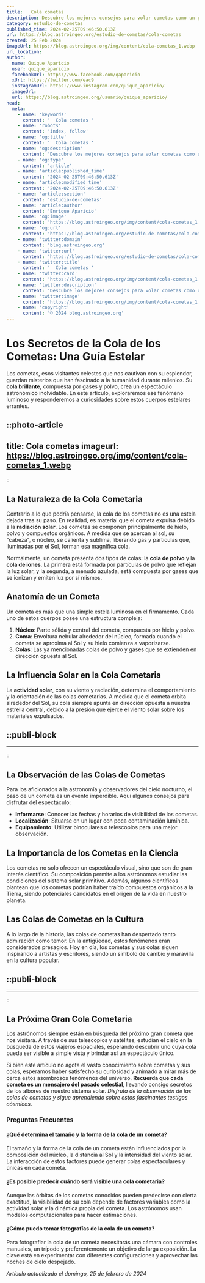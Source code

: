 ```yaml
---
title:   Cola cometas 
description: Descubre los mejores consejos para volar cometas como un profesional. Aprende, diviértete y disfruta del cielo con nuestra guía experta.
category: estudio-de-cometas
published_time: 2024-02-25T09:46:50.613Z
url: https://blog.astroingeo.org/estudio-de-cometas/cola-cometas
created: 25 Feb 2024
imageUrl: https://blog.astroingeo.org/img/content/cola-cometas_1.webp
url_location:
author:
  name: Quique Aparicio
  user: quique_aparicio
  facebookUrl: https://www.facebook.com/qaparicio
  xUrl: https://twitter.com/eac9
  instagramUrl: https://www.instagram.com/quique_aparicio/
  imageUrl: 
  url: https://blog.astroingeo.org/usuario/quique_aparicio/
head:
  meta:
    - name: 'keywords'
      content: '  Cola cometas '
    - name: 'robots'
      content: 'index, follow'
    - name: 'og:title'
      content: '  Cola cometas '
    - name: 'og:description'
      content: 'Descubre los mejores consejos para volar cometas como un profesional. Aprende, diviértete y disfruta del cielo con nuestra guía experta.'
    - name: 'og:type'
      content: 'article'
    - name: 'article:published_time'
      content: '2024-02-25T09:46:50.613Z'
    - name: 'article:modified_time'
      content: '2024-02-25T09:46:50.613Z'
    - name: 'article:section'
      content: 'estudio-de-cometas'
    - name: 'article:author'
      content: 'Enrique Aparicio'
    - name: 'og:image'
      content: 'https://blog.astroingeo.org/img/content/cola-cometas_1.webp'
    - name: 'og:url'
      content: 'https://blog.astroingeo.org/estudio-de-cometas/cola-cometas'
    - name: 'twitter:domain'
      content: 'blog.astroingeo.org'
    - name: 'twitter:url'
      content: 'https://blog.astroingeo.org/estudio-de-cometas/cola-cometas'
    - name: 'twitter:title'
      content: '  Cola cometas '
    - name: 'twitter:card'
      content: 'https://blog.astroingeo.org/img/content/cola-cometas_1.webp'
    - name: 'twitter:description'
      content: 'Descubre los mejores consejos para volar cometas como un profesional. Aprende, diviértete y disfruta del cielo con nuestra guía experta.'
    - name: 'twitter:image'
      content: 'https://blog.astroingeo.org/img/content/cola-cometas_1.webp'
    - name: 'copyright'
      content: '© 2024 blog.astroingeo.org'
---
```

# Los Secretos de la Cola de los Cometas: Una Guía Estelar

Los cometas, esos visitantes celestes que nos cautivan con su esplendor, guardan misterios que han fascinado a la humanidad durante milenios. Su **cola brillante**, compuesta por gases y polvo, crea un espectáculo astronómico inolvidable. En este artículo, exploraremos ese fenómeno luminoso y responderemos a curiosidades sobre estos cuerpos estelares errantes.


::photo-article
---
title:   Cola cometas 
imageurl: https://blog.astroingeo.org/img/content/cola-cometas_1.webp
---
::



## La Naturaleza de la Cola Cometaria

Contrario a lo que podría pensarse, la cola de los cometas no es una estela dejada tras su paso. En realidad, es material que el cometa expulsa debido a la **radiación solar**. Los cometas se componen principalmente de hielo, polvo y compuestos orgánicos. A medida que se acercan al sol, su "cabeza", o núcleo, se calienta y sublima, liberando gas y partículas que, iluminadas por el Sol, forman esa magnífica cola.

Normalmente, un cometa presenta dos tipos de colas: la **cola de polvo** y la **cola de iones**. La primera está formada por partículas de polvo que reflejan la luz solar, y la segunda, a menudo azulada, está compuesta por gases que se ionizan y emiten luz por sí mismos.

## Anatomía de un Cometa

Un cometa es más que una simple estela luminosa en el firmamento. Cada uno de estos cuerpos posee una estructura compleja:

1. **Núcleo**: Parte sólida y central del cometa, compuesta por hielo y polvo.
2. **Coma**: Envoltura nebular alrededor del núcleo, formada cuando el cometa se aproxima al Sol y su hielo comienza a vaporizarse.
3. **Colas**: Las ya mencionadas colas de polvo y gases que se extienden en dirección opuesta al Sol.

## La Influencia Solar en la Cola Cometaria

La **actividad solar**, con su viento y radiación, determina el comportamiento y la orientación de las colas cometarias. A medida que el cometa orbita alrededor del Sol, su cola siempre apunta en dirección opuesta a nuestra estrella central, debido a la presión que ejerce el viento solar sobre los materiales expulsados.


  ::publi-block
  ---
  ---
  ::
  
  

## La Observación de las Colas de Cometas

Para los aficionados a la astronomía y observadores del cielo nocturno, el paso de un cometa es un evento imperdible. Aquí algunos consejos para disfrutar del espectáculo:

- **Informarse**: Conocer las fechas y horarios de visibilidad de los cometas.
- **Localización**: Situarse en un lugar con poca contaminación lumínica.
- **Equipamiento**: Utilizar binoculares o telescopios para una mejor observación.

## La Importancia de los Cometas en la Ciencia

Los cometas no solo ofrecen un espectáculo visual, sino que son de gran interés científico. Su composición permite a los astrónomos estudiar las condiciones del sistema solar primitivo. Además, algunos científicos plantean que los cometas podrían haber traído compuestos orgánicos a la Tierra, siendo potenciales candidatos en el origen de la vida en nuestro planeta.

## Las Colas de Cometas en la Cultura

A lo largo de la historia, las colas de cometas han despertado tanto admiración como temor. En la antigüedad, estos fenómenos eran considerados presagios. Hoy en día, los cometas y sus colas siguen inspirando a artistas y escritores, siendo un símbolo de cambio y maravilla en la cultura popular.


  ::publi-block
  ---
  ---
  ::
  
  

## La Próxima Gran Cola Cometaria

Los astrónomos siempre están en búsqueda del próximo gran cometa que nos visitará. A través de sus telescopios y satélites, estudian el cielo en la búsqueda de estos viajeros espaciales, esperando descubrir uno cuya cola pueda ser visible a simple vista y brindar así un espectáculo único.

Si bien este artículo no agota el vasto conocimiento sobre cometas y sus colas, esperamos haber satisfecho su curiosidad y animado a mirar más de cerca estos asombrosos fenómenos del universo. **Recuerda que cada cometa es un mensajero del pasado celestial**, llevando consigo secretos de los albores de nuestro sistema solar. *Disfruta de la observación de las colas de cometas y sigue aprendiendo sobre estos fascinantes testigos cósmicos*.

### Preguntas Frecuentes

#### ¿Qué determina el tamaño y la forma de la cola de un cometa?

El tamaño y la forma de la cola de un cometa están influenciados por la composición del núcleo, la distancia al Sol y la intensidad del viento solar. La interacción de estos factores puede generar colas espectaculares y únicas en cada cometa.

#### ¿Es posible predecir cuándo será visible una cola cometaria?

Aunque las órbitas de los cometas conocidos pueden predecirse con cierta exactitud, la visibilidad de su cola depende de factores variables como la actividad solar y la dinámica propia del cometa. Los astrónomos usan modelos computacionales para hacer estimaciones.

#### ¿Cómo puedo tomar fotografías de la cola de un cometa?

Para fotografiar la cola de un cometa necesitarás una cámara con controles manuales, un trípode y preferentemente un objetivo de larga exposición. La clave está en experimentar con diferentes configuraciones y aprovechar las noches de cielo despejado.

_Artículo actualizado el domingo, 25 de febrero de 2024_